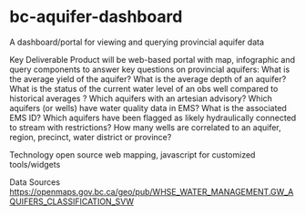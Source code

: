 # bc-aquifer-dashboard
A dashboard/portal for viewing and querying provincial aquifer data

Key Deliverable
Product will be web-based portal with map, infographic and query components to answer key questions on provincial aquifers:
What is the average yield of the aquifer?
What is the average depth of an aquifer?
What is the status of the current water level of an obs well compared to historical averages ?
Which aquifers with an artesian advisory?
Which aquifers (or wells) have water quality data in EMS? What is the associated EMS ID?
Which aquifers have been flagged as likely hydraulically connected  to stream with restrictions?
How many wells are correlated to an aquifer, region, precinct, water district or province?

Technology
open source web mapping, javascript for customized tools/widgets

Data Sources
https://openmaps.gov.bc.ca/geo/pub/WHSE_WATER_MANAGEMENT.GW_AQUIFERS_CLASSIFICATION_SVW
